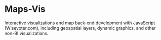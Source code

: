 # Maps-Vis
Interactive visualizations and map back-end development with JavaScript (Wisevoter.com), including geospatial layers, dynamic graphics, and other non-BI visualizations.
